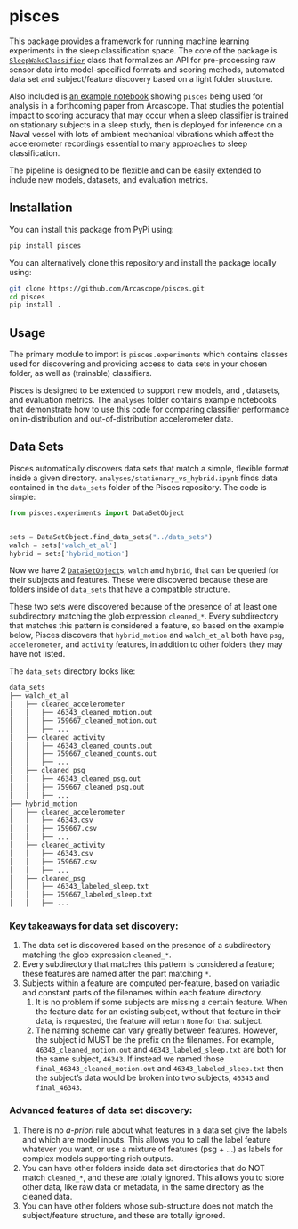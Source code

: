 # pisces

<!-- WARNING: THIS FILE WAS AUTOGENERATED! DO NOT EDIT! -->

This package provides a framework for running machine learning
experiments in the sleep classification space. The core of the package
is
[`SleepWakeClassifier`](https://Arcascope.github.io/pisces/experiments.html#sleepwakeclassifier)
class that formalizes an API for pre-processing raw sensor data into
model-specified formats and scoring methods, automated data set and
subject/feature discovery based on a light folder structure.

Also included is [an example
notebook](analyses/stationary_vs_hybrid.ipynb) showing `pisces` being
used for analysis in a forthcoming paper from Arcascope. That studies
the potential impact to scoring accuracy that may occur when a sleep
classifier is trained on stationary subjects in a sleep study, then is
deployed for inference on a Naval vessel with lots of ambient mechanical
vibrations which affect the accelerometer recordings essential to many
approaches to sleep classification.

The pipeline is designed to be flexible and can be easily extended to
include new models, datasets, and evaluation metrics.

## Installation

You can install this package from PyPi using:

``` sh
pip install pisces
```

You can alternatively clone this repository and install the package
locally using:

``` sh
git clone https://github.com/Arcascope/pisces.git
cd pisces
pip install .
```

## Usage

The primary module to import is `pisces.experiments` which contains
classes used for discovering and providing access to data sets in your
chosen folder, as well as (trainable) classifiers.

Pisces is designed to be extended to support new models, and , datasets,
and evaluation metrics. The `analyses` folder contains example notebooks
that demonstrate how to use this code for comparing classifier
performance on in-distribution and out-of-distribution accelerometer
data.

## Data Sets

Pisces automatically discovers data sets that match a simple, flexible
format inside a given directory. `analyses/stationary_vs_hybrid.ipynb`
finds data contained in the `data_sets` folder of the Pisces repository.
The code is simple:

``` python
from pisces.experiments import DataSetObject


sets = DataSetObject.find_data_sets("../data_sets")
walch = sets['walch_et_al']
hybrid = sets['hybrid_motion']
```

Now we have 2
[`DataSetObject`](https://Arcascope.github.io/pisces/experiments.html#datasetobject)s,
`walch` and `hybrid`, that can be queried for their subjects and
features. These were discovered because these are folders inside of
`data_sets` that have a compatible structure.

These two sets were discovered because of the presence of at least one
subdirectory matching the glob expression `cleaned_*`. Every
subdirectory that matches this pattern is considered a feature, so based
on the example below, Pisces discovers that `hybrid_motion` and
`walch_et_al` both have `psg`, `accelerometer`, and `activity` features,
in addition to other folders they may have not listed.

The `data_sets` directory looks like:

``` sh
data_sets
├── walch_et_al
│   ├── cleaned_accelerometer
│   │   ├── 46343_cleaned_motion.out
│   │   ├── 759667_cleaned_motion.out
│   │   ├── ...
│   ├── cleaned_activity
│   │   ├── 46343_cleaned_counts.out
│   │   ├── 759667_cleaned_counts.out
│   │   ├── ...
│   ├── cleaned_psg
│   │   ├── 46343_cleaned_psg.out
│   │   ├── 759667_cleaned_psg.out
│   │   ├── ...
├── hybrid_motion
│   ├── cleaned_accelerometer
│   │   ├── 46343.csv
│   │   ├── 759667.csv
│   │   ├── ...
│   ├── cleaned_activity
│   │   ├── 46343.csv
│   │   ├── 759667.csv
│   │   ├── ...
│   ├── cleaned_psg
│   │   ├── 46343_labeled_sleep.txt
│   │   ├── 759667_labeled_sleep.txt
│   │   ├── ...
```

### Key takeaways for data set discovery:

1.  The data set is discovered based on the presence of a subdirectory
    matching the glob expression `cleaned_*`.
2.  Every subdirectory that matches this pattern is considered a
    feature; these features are named after the part matching `*`.
3.  Subjects within a feature are computed per-feature, based on
    variadic and constant parts of the filenames within each feature
    directory.
    1.  It is no problem if some subjects are missing a certain feature.
        When the feature data for an existing subject, without that
        feature in their data, is requested, the feature will return
        `None` for that subject.
    2.  The naming scheme can vary greatly between features. However,
        the subject id MUST be the prefix on the filenames. For example,
        `46343_cleaned_motion.out` and `46343_labeled_sleep.txt` are
        both for the same subject, `46343`. If instead we named those
        `final_46343_cleaned_motion.out` and `46343_labeled_sleep.txt`
        then the subject’s data would be broken into two subjects,
        `46343` and `final_46343`.

### Advanced features of data set discovery:

1.  There is no *a-priori* rule about what features in a data set give
    the labels and which are model inputs. This allows you to call the
    label feature whatever you want, or use a mixture of features (psg +
    …) as labels for complex models supporting rich outputs.
2.  You can have other folders inside data set directories that do NOT
    match `cleaned_*`, and these are totally ignored. This allows you to
    store other data, like raw data or metadata, in the same directory
    as the cleaned data.
3.  You can have other folders whose sub-structure does not match the
    subject/feature structure, and these are totally ignored.
